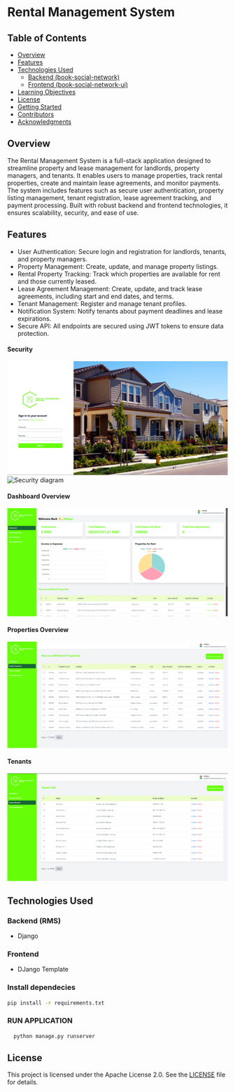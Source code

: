 # Rental Management System

## Table of Contents

- [Overview](#overview)
- [Features](#features)
- [Technologies Used](#technologies-used)
    - [Backend (book-social-network)](#)
    - [Frontend (book-social-network-ui)](#frontend-book-social-network-ui)
- [Learning Objectives](#learning-objectives)
- [License](#license)
- [Getting Started](#getting-started)
- [Contributors](#contributors)
- [Acknowledgments](#acknowledgments)

## Overview

The Rental Management System is a full-stack application designed to streamline property and lease management for landlords, property managers, and tenants. It enables users to manage properties, track rental properties, create and maintain lease agreements, and monitor payments. The system includes features such as secure user authentication, property listing management, tenant registration, lease agreement tracking, and payment processing. Built with robust backend and frontend technologies, it ensures scalability, security, and ease of use.

## Features

- User Authentication: Secure login and registration for landlords, tenants, and property managers.
- Property Management: Create, update, and manage property listings.
- Rental Property Tracking: Track which properties are available for rent and those currently leased.
- Lease Agreement Management: Create, update, and track lease agreements, including start and end dates, and terms.
- Tenant Management: Register and manage tenant profiles.
- Notification System: Notify tenants about payment deadlines and lease expirations.
- Secure API: All endpoints are secured using JWT tokens to ensure data protection.


#### Security
![Security diagram](screenshots/login.png)
![Security diagram](screenshots/signup.png.png)

#### Dashboard Overview
![Dashboard](screenshots/dashboard.png)

#### Properties Overview
![Properties](screenshots/properties.png)



#### Tenants
![Tenants](screenshots/Tenants.png)

## Technologies Used

### Backend (RMS)

- Django


### Frontend

- DJango Template


### Install dependecies

```bash
pip install -r requirements.txt
```

### RUN APPLICATION

```bash
  python manage.py runserver
```

## License

This project is licensed under the Apache License 2.0. See the [LICENSE](LICENSE) file for details.

